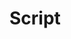 # Script

### <script>, <script async>, <script defer> 사이의 차이점

1. 첫번째, head안에 script를 포함하는 경우

```
<!DOCTYPE html>
<html lang="en">
<head>
  <script src="main.js"></script>
</head>
<body>

</body>
</html>
```

사용자가 html파일을 다운로드 받았을 때, 브라우저가 한줄한줄씩 분석(파싱)한다. 이렇게 한줄한줄씩 읽다가, script태그를 만나게 되고, main.js를 다운받아야한다는 것을 알게된다.

html파싱을 잠시 멈추고, 필요한 자바스크립트 파일을 서버에서 다운로드 받아 이것을 실행한 다음 다시 html파싱을 시작한다.

단점은, 만약 js 파일이 매우 크고, 인터넷이 매우 느리다면 사용자가 웹사이트를 보는데까지 많은 시간이 걸린다. 그래서 스크립트를 그냥 헤드에 포함하는 방법은 좋지 않다.

2. 두번째, body의 제일 끝 부분에 script 배치

```
<!DOCTYPE html>
<html lang="en">
<head>

</head>
<body>
  <div></div>
  <script src="main.js"></script>
</body>
</html>
```

이 방법은 사용자가 기본적인 HTML컨텐츠를 빨리 볼 수 있다는 장점이 있지만 만약 웹사이트가 자바스크립트에 굉장히 의존적인 사이트라면, 즉 사용자가 의미있는 컨텐츠를 보기 위해 자바스크립트를 이용해 서버에 있는 데이터를 받아온다던지, 아니면 DOM요소를 더 예쁘게 꾸며준다던지... 이런 식의 웹페이지라면 사용자는 fetching 하는 시간도 기다려야 하고, 실행하는 시간도 기다려야 하는 단점이 있다.

3. 세번째, head + async

```
<head>
  <script async src="main.js"></script>
</head>
```

async 옵션을 사용하는 경우, 브라우저가 html을 다운받아 파싱을 하다가 async를 발견하게 되고, html파싱과 동시에 병렬로 js파일을 다운로드 받는다.

js가 다운로드가 완료되었다면 파싱하는 것을 멈추고 js를 실행하게 된다. 실행이 모두 끝난 후 나머지 html 파일을 파싱한다.

이 방법은 body끝에 사용하는 것보다는 fetching이 병렬적으로 일어나기 때문에 다운로드받는 시간을 절약할 수 있다. 하지만 js가 html이 파싱되기도 전에 실행되기 때문에 만약 js 파일에서 쿼리 셀렉터로 돔 요소를 조작하려 할 때, 조작하는 시점에 원하는 요소가 아직 정의되지 않아 문제가 발생할 수 있다. 또한 js 가 실행되는 동안에 block되므로, 사용자가 웹 페이지를 보는데까지 시간이 걸린다.

4. 네번째, head + defer

```
<head>
	<script defer src="main.js"></script>
</head>
```

파싱을 쭉- 하다가, defer를 만나게 되면 'js파일을 다운로드 받아!' 이렇게 명령만 시켜놓고 나머지 html을 끝까지 파싱한다. html파싱이 모두 끝난 후에야 js를 실행한다.

### async 와 defer 의 차이

```
<head>
  <script async src="a.js"></script>
  <script async src="b.js"></script>
  <script async src="c.js"></script>
</head>
```

async 옵션으로 다수의 스크립트를 다운받게 되면, 먼저 다운로드 받은 스크립트를 실행하게 된다. 정의된 스크립트의 순서에는 상관없이, 먼저 다운로드 받은 것을 실행하기 때문에 만약 내가 작성한 자바스크립트가 순서에 의존적인 것이라면, 예를들어 a.js 가 먼저 선행이 되어야 한다면 async옵션은 조금 위험할 수 있다.

```
<head>
  <script defer src="a.js"></script>
  <script defer src="b.js"></script>
  <script defer src="c.js"></script>
</head>
```

defer옵션을 사용하면, 스크립트 파일을 원하는 순서대로 실행할 수 있다.(a -> b -> c)

### 요약

- <script> - HTML 파싱이 중단되고, 스크립트를 즉시 가져오고 실행되며, 스크립트 실행 후 HTML 파싱이 다시 시작됩니다.


- <script async> - 이 스크립트는 HTML 파싱과 병렬적으로 가져오며, 가능할 때 즉시 실행됩니다(아마 HTML 파싱이 끝나기 전). 스크립트가 페이지의 다른 스크립트들과 독립적인 경우 async를 사용하세요.


- <script defer> - 이 스크립트는 HTML 파싱과 병렬적으로 가져오지만, 페이지 파싱이 끝나면 실행됩니다. 이 것이 여러개 있는 경우, 각 스크립트는 페이지에 등장한 순서대로 실행됩니다.
